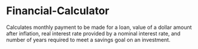 # Financial-Calculator
Calculates monthly payment to be made for a loan, value of a dollar amount after inflation, real interest rate provided by a nominal interest rate, and number of years required to meet a savings goal on an investment.
